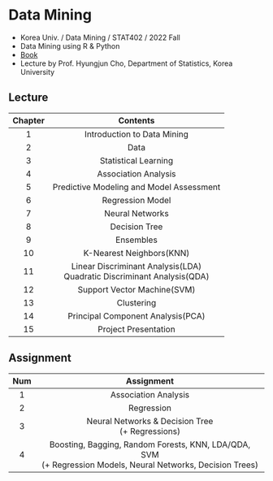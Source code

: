 # Data Mining
- Korea Univ. / Data Mining / STAT402 / 2022 Fall
- Data Mining using R & Python
- [Book](http://www.yes24.com/Product/Goods/107892918)
- Lecture by Prof. Hyungjun Cho, Department of Statistics, Korea University

## Lecture
|Chapter|Contents|
|:------:|:-----:|
|1|Introduction to Data Mining|
|2|Data|
|3|Statistical Learning|
|4|Association Analysis|
|5|Predictive Modeling and Model Assessment|
|6|Regression Model|
|7|Neural Networks|
|8|Decision Tree|
|9|Ensembles|
|10|K-Nearest Neighbors(KNN)|
|11|Linear Discriminant Analysis(LDA)</br>Quadratic Discriminant Analysis(QDA)|
|12|Support Vector Machine(SVM)|
|13|Clustering|
|14|Principal Component Analysis(PCA)|
|15|Project Presentation|

## Assignment
|Num|Assignment|
|:------:|:-----:|
|1|Association Analysis|
|2|Regression|
|3|Neural Networks & Decision Tree</br>(+ Regressions)|
|4|Boosting, Bagging, Random Forests, KNN, LDA/QDA, SVM</br>(+ Regression Models, Neural Networks, Decision Trees)|

